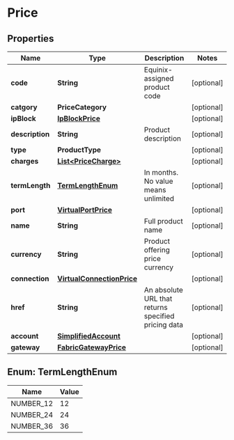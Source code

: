 

# Price


## Properties

| Name | Type | Description | Notes |
|------------ | ------------- | ------------- | -------------|
|**code** | **String** | Equinix-assigned product code |  [optional] |
|**catgory** | **PriceCategory** |  |  [optional] |
|**ipBlock** | [**IpBlockPrice**](IpBlockPrice.md) |  |  [optional] |
|**description** | **String** | Product description |  [optional] |
|**type** | **ProductType** |  |  [optional] |
|**charges** | [**List&lt;PriceCharge&gt;**](PriceCharge.md) |  |  [optional] |
|**termLength** | [**TermLengthEnum**](#TermLengthEnum) | In months. No value means unlimited |  [optional] |
|**port** | [**VirtualPortPrice**](VirtualPortPrice.md) |  |  [optional] |
|**name** | **String** | Full product name |  [optional] |
|**currency** | **String** | Product offering price currency |  [optional] |
|**connection** | [**VirtualConnectionPrice**](VirtualConnectionPrice.md) |  |  [optional] |
|**href** | **String** | An absolute URL that returns specified pricing data |  [optional] |
|**account** | [**SimplifiedAccount**](SimplifiedAccount.md) |  |  [optional] |
|**gateway** | [**FabricGatewayPrice**](FabricGatewayPrice.md) |  |  [optional] |



## Enum: TermLengthEnum

| Name | Value |
|---- | -----|
| NUMBER_12 | 12 |
| NUMBER_24 | 24 |
| NUMBER_36 | 36 |



